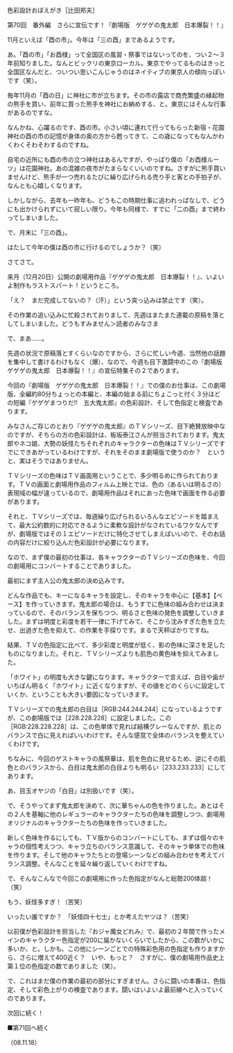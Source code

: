 <!-- source: http://web.archive.org/web/20250215190716/http://www.style.fm/as/05_column/tsujita/tsujita70.shtml -->

色彩設計おぼえがき［辻田邦夫］

第70回　番外編　さらに宣伝です！『劇場版　ゲゲゲの鬼太郎　日本爆裂！！』

11月といえば「酉の市」。今年は「三の酉」まであるようです。

あ。「酉の市」「お酉様」って全国区の風習・祭事ではないってのを、つい２〜３年前知りました。なんとビックリの東京ローカル。東京でやってるものはきっと全国区なんだと、ついつい思いこんじゃうのはネイティブの東京人の傾向っぽいです（笑）。

毎年11月の「酉の日」に神社に市が立ちます。その市の露店で商売繁盛の縁起物の熊手を買い、前年に買った熊手を神社にお納めする、と。東京にはそんな行事があるのですな。

なんかね、心躍るのです、酉の市。小さい頃に連れて行ってもらった新宿・花園神社の酉の市の記憶が身体の奥の方から甦ってきて、この歳になってもなんかわくわくそわそわするのですね。

自宅の近所にも酉の市の立つ神社はあるんですが、やっぱり僕の「お酉様ルーツ」は花園神社。あの混雑の夜市がたまらなくいいのですね。さすがに熊手買いませんけど、熊手が一つ売れるたびに繰り広げられる売り手と客との手拍子が、なんとも心嬉しくなります。

しかしながら、去年も一昨年も、どうもこの時期仕事に追われっぱなしで、どうにも出かけられずにいて寂しい限り。今年も同様で、すでに「二の酉」まで終わってしまいました。

で、月末に「三の酉」。

はたして今年の僕は酉の市に行けるのでしょうか？（笑）

さてさて。

来月（12月20日）公開の劇場用作品『ゲゲゲの鬼太郎　日本爆裂！！』、いよいよ制作もラストスパート！というところ。

「え？　まだ完成してないの？（汗）」という突っ込みは禁止です（笑）。

その作業の追い込みに忙殺されておりまして、先週はまたまた連載の原稿を落としてしまいました。どうもすみません＞読者のみなさま

で、まあ……。

先週の状況で原稿落とすくらいなのですから、さらに忙しい今週、当然他の話題を集中して書けるわけもなく（爆）、なので、今週も目下激闘中のこの『劇場版　ゲゲゲの鬼太郎　日本爆裂！！』の宣伝特集その２であります。

今回の『劇場版　ゲゲゲの鬼太郎　日本爆裂！！』での僕のお仕事は、この劇場版、全編約80分ちょっとの本編と、本編の始まる前にちょこっと付く３分ほどの短編『ゲゲゲまつりだ!!　五大鬼太郎』の色彩設計、そして色指定と検査であります。

みなさんご存じのとおり『ゲゲゲの鬼太郎』のＴＶシリーズ、目下絶賛放映中なのですが、そちらの方の色彩設計は、板坂泰江さんが担当されております。鬼太郎やネコ娘、大勢の妖怪たちそれぞれのキャラクターの色味はＴＶシリーズですでにできあがっているわけですが、それをそのまま劇場版で使うのか？　というと、実はそうではありません。

ＴＶシリーズの色味はＴＶ画面用ということで、多少明るめに作られております。ＴＶの画面と劇場用作品のフィルム上映とでは、色の（あるいは明るさの）表現域の幅が違っているので、劇場用作品はそれにあった色味で画面を作る必要があります。

それと、ＴＶシリーズでは、毎週繰り広げられるいろんなエピソードを踏まえて、最大公約数的に対応できるように柔軟な設計がなされているワケなんですが、劇場版ではその１エピソードだけに特化させてしまえばいいので、そのお話の内容だけに絞り込んだ色彩設計が必要になります。

なので、まず僕の最初の仕事は、各キャラクターのＴＶシリーズの色味を、今回の劇場用にコンバートすることでありました。

最初にまず主人公の鬼太郎の決め込みです。

どんな作品でも、キーになるキャラを設定し、そのキャラを中心に【基本】【ベース】を作っていきます。鬼太郎の場合は、もうすでに色味の組み合わせは決まっているので、そのバランスを保ちつつ、明るさと色味の発色を調整していきました。まずは明度と彩度を若干一律に下げてみて、そこから沈みすぎた色を立たせ、出過ぎた色を抑えて、の作業を手探りです。まるで天秤ばかりですね。

結果、ＴＶの色指定に比べて、多少彩度と明度が低く、影の色味に深さを足したものになりました。それと、ＴＶシリーズよりも肌色の黄色味を抑えてみました。

「ホワイト」の明度も大きな鍵になります。キャラクターで言えば、白目や歯がいちばん明るく「ホワイト」に近くなりますが、その値をどのくらいに設定していくか、ということも大きい要因になっていきます。

ＴＶシリーズでの鬼太郎の白目は［RGB:244.244.244］になっているようですが、この劇場版では［228.228.228］に設定しました。この［RGB:228.228.228］は、この色単体で見れば結構グレーなんですが、肌とのバランスで白に見えればいいわけです。そんな感覚で全体のバランスを整えていくわけです。

ちなみに、今回のゲストキャラの風祭華は、肌を色白に見せるため、逆にその肌色とのバランスから、白目は鬼太郎の白目よりも明るい［233.233.233］にしてあります。

あ、目玉オヤジの「白目」は別扱いです（笑）。

で、そうやってまず鬼太郎を決めて、次に華ちゃんの色を作りました。あとはその２人を基軸に他のレギュラーのキャラクターたちの色味を調整しつつ、劇場用オリジナルのキャラクターたちの色味を作っていきました。

新しく色味を作るにしても、ＴＶ版からのコンバートにしても、まずは個々のキャラの個性考えつつ、キャラ立ちのバランス意識して、そのキャラ単体での色味を作ります。そして他のキャラたちとの登場シーンなどの組み合わせを考えてバランス調整。そんなことを延々繰り返していくわけですね。

で、そんなこんなで今回この劇場用に作った色指定がなんと総勢200体超！（笑）

もう、妖怪多すぎ！（苦笑）

いったい誰ですか？　「妖怪四十七士」とか考えたヤツは？（苦笑）

以前僕が色彩設計を担当した『おジャ魔女どれみ』で、最初の２年間で作ったメインのキャラクター色指定が200に届かないくらいでしたから、この数がいかに多いか、と。しかも、この他にシーンごとでの特殊彩色用の色指定も作りますから、さらに増えて400近く？　いや、もっと？　さすがに、僕の劇場用作品史上第１位の色指定の数でありました（笑）。

で、これはまだ僕の作業の最初の部分にすぎません。さらに闘いの本番は、色指定、そして彩色上がりの検査であります。闘いはいよいよ最前線へと入っていくのであります。

次回に続く！

■第71回へ続く

（08.11.18）

